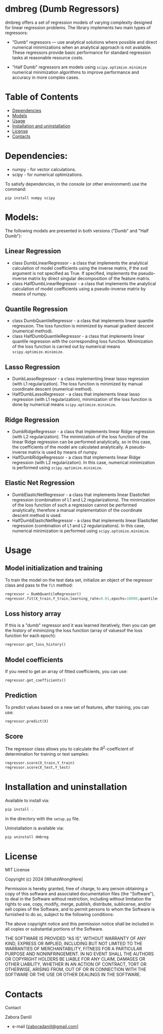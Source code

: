 # dmbreg (Dumb Regressors)
dmbreg offers a set of regression models of varying complexity designed for linear regression problems. The library implements two main types of regressors:

- "Dumb" regressors — use analytical solutions where possible and direct numerical minimizations when an analytical approach is not available. These regressors provide basic performance for standard regression tasks at reasonable resource costs.

- "Half Dumb" regressors are models using `scipy.optimize.minimize` numerical minimization algorithms to improve performance and accuracy in more complex cases.

# Table of Contents

- [Dependencies](#dependencies)
- [Models](#models)
- [Usage](#usage)
- [Installation and uninstallation](#installation-and-uninstallation)
- [License](#license)
- [Contacts](#contacts)

# Dependencies:

- numpy - for vector calculations.
- scipy - for numerical optimizations.

To satisfy dependencies, in the console (or other environment) use the command:
```console
pip install numpy scipy
```

# Models:
The following models are presented in both versions ("Dumb" and "Half Dumb"):

## Linear Regression

- class DumbLinearRegressor - a class that implements the analytical calculation of model coefficients using the inverse matrix, if the svd argument is not specified as True. If specified, implements the pseudo-inverse matrix by direct singular decomposition of the feature matrix.
- class HalfDumbLinearRegressor - a class that implements the analytical calculation of model coefficients using a pseudo-inverse matrix by means of numpy.

## Quantile Regression

- class DumbQuantileRegressor - a class that implements linear quantile regression. The loss function is minimized by manual gradient descent (numerical method).
- class HalfDumbQuantileRegressor - a class that implements linear quantile regression with the corresponding loss function. Minimization of the loss function is carried out by numerical means `scipy.optimize.minimize`.

## Lasso Regression

- DumbLassoRegressor - a class implementing linear lasso regression (with L1 regularization). The loss function is minimized by manual coordinate descent (numerical method).
- HalfDumbLassoRegressor - a class that implements linear lasso regression (with L1 regularization), minimization of the loss function is done by numerical means `scipy.optimize.minimize`.

## Ridge Regression

- DumbRidgeRegressor - a class that implements linear Ridge regression (with L2 regularization). The minimization of the loss function of the linear Ridge regression can be performed analytically, so in this case, the coefficients of the model are calculated analytically. A pseudo-inverse matrix is ​​used by means of numpy.
- HalfDumbRidgeRegressor - a class that implements linear Ridge regression (with L2 regularization). In this case, numerical minimization is performed using `scipy.optimize.minimize`.

## Elastic Net Regression

- DumbElasticNetRegressor - a class that implements linear ElasticNet regression (combination of L1 and L2 regularizations). The minimization of the loss function of such a regression cannot be performed analytically, therefore a manual implementation of the coordinate descent method is used.
- HalfDumbElasticNetRegressor - a class that implements linear ElasticNet regression (combination of L1 and L2 regularizations). In this case, numerical minimization is performed using `scipy.optimize.minimize`.

# Usage
## Model initialization and training

To train the model on the test data set, initialize an object of the regressor class and pass to the `fit` method:
```python
regressor = DumbQuantileRegressor()
regressor.fit(X_train,Y_train,learning_rate=0.01,epochs=10000,quantile=0.5,patience=100)
```
## Loss history array

If this is a "dumb" regressor and it was learned iteratively, then you can get the history of minimizing the loss function (array of values ​​of the loss function for each epoch):
```python
regressor.get_loss_history()
```

## Model coefficients
If you need to get an array of fitted coefficients, you can use:
```python
regressor.get_coefficients()
```

## Prediction
To predict values ​​based on a new set of features, after training, you can use:
```python
regressor.predict(X)
```

## Score
The regressor class allows you to calculate the $R^2$-coefficient of determination for training or test samples:
```python
regressor.score(X_train,Y_train)
regressor.score(X_test,Y_test)
```

# Installation and uninstallation
Available to install via:
```bash
pip install .
```
in the directory with the `setup.py` file.

Uninstallation is available via:
```bash
pip uninstall dmbreg
```

# License
MIT License

Copyright (c) 2024 [WhatsWrongHere]

Permission is hereby granted, free of charge, to any person obtaining a copy
of this software and associated documentation files (the "Software"), to deal
in the Software without restriction, including without limitation the rights
to use, copy, modify, merge, publish, distribute, sublicense, and/or sell
copies of the Software, and to permit persons to whom the Software is
furnished to do so, subject to the following conditions:

The above copyright notice and this permission notice shall be included in all
copies or substantial portions of the Software.

THE SOFTWARE IS PROVIDED "AS IS", WITHOUT WARRANTY OF ANY KIND, EXPRESS OR
IMPLIED, INCLUDING BUT NOT LIMITED TO THE WARRANTIES OF MERCHANTABILITY,
FITNESS FOR A PARTICULAR PURPOSE AND NONINFRINGEMENT. IN NO EVENT SHALL THE
AUTHORS OR COPYRIGHT HOLDERS BE LIABLE FOR ANY CLAIM, DAMAGES OR OTHER
LIABILITY, WHETHER IN AN ACTION OF CONTRACT, TORT OR OTHERWISE, ARISING FROM,
OUT OF OR IN CONNECTION WITH THE SOFTWARE OR THE USE OR OTHER DEALINGS IN THE
SOFTWARE.

# Contacts
Contact

Zabora Daniil
- e-mail [zaboradaniil@gmail.com]

